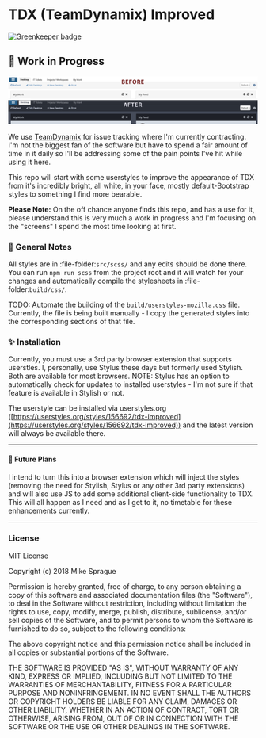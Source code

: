 # TDX (TeamDynamix) Improved

[![Greenkeeper badge](https://badges.greenkeeper.io/mikesprague/tdx-improved.svg)](https://greenkeeper.io/)

## :construction: Work in Progress

![TDX Improved Colors](tdx-improved.png)

We use [TeamDynamix](https://www.teamdynamix.com) for issue tracking where I'm currently contracting.
I'm not the biggest fan of the software but have to spend a fair amount of time in it daily so I'll be
addressing some of the pain points I've hit while using it here.

This repo will start with some userstyles to improve the appearance of TDX from it's incredibly bright,
all white, in your face, mostly default-Bootstrap styles to something I find more bearable.

**Please Note:** On the off chance anyone finds this repo, and has a use for it, please understand
this is very much a work in progress and I'm focusing on the "screens" I spend the most time looking
at first.

### :memo: General Notes

All styles are in :file-folder:`src/scss/` and any edits should be done there. You can run
`npm run scss` from the project root and it will watch for your changes and automatically compile
the stylesheets in :file-folder:`build/css/`.

TODO: Automate the building of the `build/userstyles-mozilla.css` file. Currently, the file is
being built manually - I copy the generated styles into the corresponding sections of that file.

### :sparkles: Installation

Currently, you must use a 3rd party browser extension that supports userstles. I, personally, use
Stylus these days but formerly used Stylish. Both are available for most browsers. NOTE: Stylus has
an option to automatically check for updates to installed userstyles - I'm not sure if that feature
is available in Stylish or not.

The userstyle can be installed via userstyles.org ([https://userstyles.org/styles/156692/tdx-improved](https://userstyles.org/styles/156692/tdx-improved))
and the latest version will always be available there.

---

#### :calendar: Future Plans

I intend to turn this into a browser extension which will inject the styles (removing the need for
Stylish, Stylus or any other 3rd party extensions) and will also use JS to add some additional
client-side functionality to TDX. This will all happen as I need and as I get to it, no timetable
for these enhancements currently.

---

### License

MIT License

Copyright (c) 2018 Mike Sprague

Permission is hereby granted, free of charge, to any person obtaining a copy
of this software and associated documentation files (the "Software"), to deal
in the Software without restriction, including without limitation the rights
to use, copy, modify, merge, publish, distribute, sublicense, and/or sell
copies of the Software, and to permit persons to whom the Software is
furnished to do so, subject to the following conditions:

The above copyright notice and this permission notice shall be included in all
copies or substantial portions of the Software.

THE SOFTWARE IS PROVIDED "AS IS", WITHOUT WARRANTY OF ANY KIND, EXPRESS OR
IMPLIED, INCLUDING BUT NOT LIMITED TO THE WARRANTIES OF MERCHANTABILITY,
FITNESS FOR A PARTICULAR PURPOSE AND NONINFRINGEMENT. IN NO EVENT SHALL THE
AUTHORS OR COPYRIGHT HOLDERS BE LIABLE FOR ANY CLAIM, DAMAGES OR OTHER
LIABILITY, WHETHER IN AN ACTION OF CONTRACT, TORT OR OTHERWISE, ARISING FROM,
OUT OF OR IN CONNECTION WITH THE SOFTWARE OR THE USE OR OTHER DEALINGS IN THE
SOFTWARE.
